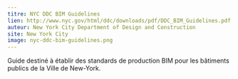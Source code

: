 ```yaml
---
titre: NYC DDC BIM Guidelines
lien: http://www.nyc.gov/html/ddc/downloads/pdf/DDC_BIM_Guidelines.pdf
auteur: New York City Department of Design and Construction
site: New York City
image: nyc-ddc-bim-guidelines.png
---
```


Guide destiné à établir des standards de production BIM pour les bâtiments publics de la Ville de New-York.

